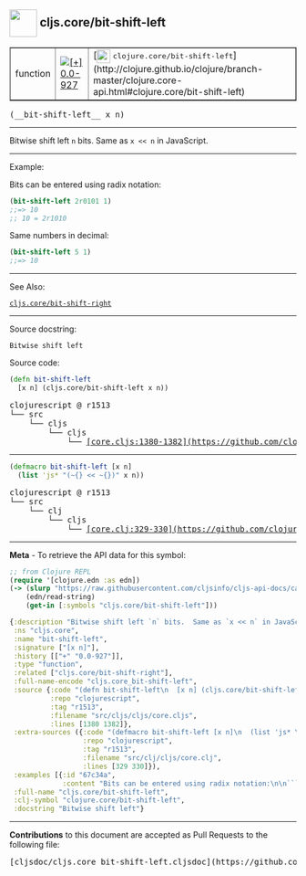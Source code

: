 ## <img width="48px" valign="middle" src="http://i.imgur.com/Hi20huC.png"> cljs.core/bit-shift-left

 <table border="1">
<tr>

<td>function</td>
<td><a href="https://github.com/cljsinfo/cljs-api-docs/tree/0.0-927"><img valign="middle" alt="[+] 0.0-927" src="https://img.shields.io/badge/+-0.0--927-lightgrey.svg"></a> </td>
<td>
[<img height="24px" valign="middle" src="http://i.imgur.com/1GjPKvB.png"> <samp>clojure.core/bit-shift-left</samp>](http://clojure.github.io/clojure/branch-master/clojure.core-api.html#clojure.core/bit-shift-left)
</td>
</tr>
</table>

 <samp>
(__bit-shift-left__ x n)<br>
</samp>

---

Bitwise shift left `n` bits.  Same as `x << n` in JavaScript.

---

Example:

Bits can be entered using radix notation:

```clj
(bit-shift-left 2r0101 1)
;;=> 10
;; 10 = 2r1010
```

Same numbers in decimal:

```clj
(bit-shift-left 5 1)
;;=> 10
```

---

See Also:

[`cljs.core/bit-shift-right`](cljs.core_bit-shift-right.md)<br>

---

Source docstring:

```
Bitwise shift left
```

Source code:

```clj
(defn bit-shift-left
  [x n] (cljs.core/bit-shift-left x n))
```

 <pre>
clojurescript @ r1513
└── src
    └── cljs
        └── cljs
            └── <ins>[core.cljs:1380-1382](https://github.com/clojure/clojurescript/blob/r1513/src/cljs/cljs/core.cljs#L1380-L1382)</ins>
</pre>


---

```clj
(defmacro bit-shift-left [x n]
  (list 'js* "(~{} << ~{})" x n))
```

 <pre>
clojurescript @ r1513
└── src
    └── clj
        └── cljs
            └── <ins>[core.clj:329-330](https://github.com/clojure/clojurescript/blob/r1513/src/clj/cljs/core.clj#L329-L330)</ins>
</pre>

---

__Meta__ - To retrieve the API data for this symbol:

```clj
;; from Clojure REPL
(require '[clojure.edn :as edn])
(-> (slurp "https://raw.githubusercontent.com/cljsinfo/cljs-api-docs/catalog/cljs-api.edn")
    (edn/read-string)
    (get-in [:symbols "cljs.core/bit-shift-left"]))
```

```clj
{:description "Bitwise shift left `n` bits.  Same as `x << n` in JavaScript.",
 :ns "cljs.core",
 :name "bit-shift-left",
 :signature ["[x n]"],
 :history [["+" "0.0-927"]],
 :type "function",
 :related ["cljs.core/bit-shift-right"],
 :full-name-encode "cljs.core_bit-shift-left",
 :source {:code "(defn bit-shift-left\n  [x n] (cljs.core/bit-shift-left x n))",
          :repo "clojurescript",
          :tag "r1513",
          :filename "src/cljs/cljs/core.cljs",
          :lines [1380 1382]},
 :extra-sources ({:code "(defmacro bit-shift-left [x n]\n  (list 'js* \"(~{} << ~{})\" x n))",
                  :repo "clojurescript",
                  :tag "r1513",
                  :filename "src/clj/cljs/core.clj",
                  :lines [329 330]}),
 :examples [{:id "67c34a",
             :content "Bits can be entered using radix notation:\n\n```clj\n(bit-shift-left 2r0101 1)\n;;=> 10\n;; 10 = 2r1010\n```\n\nSame numbers in decimal:\n\n```clj\n(bit-shift-left 5 1)\n;;=> 10\n```"}],
 :full-name "cljs.core/bit-shift-left",
 :clj-symbol "clojure.core/bit-shift-left",
 :docstring "Bitwise shift left"}

```

---

__Contributions__ to this document are accepted as Pull Requests to the following file:

 <pre>
[cljsdoc/cljs.core_bit-shift-left.cljsdoc](https://github.com/cljsinfo/cljs-api-docs/blob/master/cljsdoc/cljs.core_bit-shift-left.cljsdoc)
</pre>

